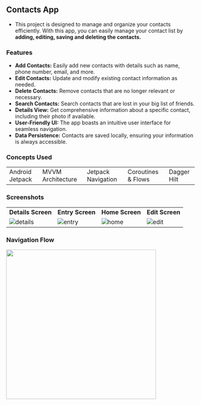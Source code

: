 ## Contacts App

- This project is designed to manage and organize your contacts efficiently. With this app, you can
  easily manage your contact list by **adding, editing, saving and deleting the contacts.**

### Features

- **Add Contacts:** Easily add new contacts with details such as name, phone number, email, and
  more.
- **Edit Contacts:** Update and modify existing contact information as needed.
- **Delete Contacts:** Remove contacts that are no longer relevant or necessary.
- **Search Contacts:** Search contacts that are lost in your big list of friends.
- **Details View:** Get comprehensive information about a specific contact, including their photo if
  available.
- **User-Friendly UI:** The app boasts an intuitive user interface for seamless navigation.
- **Data Persistence:** Contacts are saved locally, ensuring your information is always accessible.

### Concepts Used

|                 |                   |                    |                    |             |
|-----------------|-------------------|--------------------|--------------------|-------------|
| Android Jetpack | MVVM Architecture | Jetpack Navigation | Coroutines & Flows | Dagger Hilt |

### Screenshots

|                                                                                                             |                                                                                                           |                                                                                                          |                                                                                                          |
|-------------------------------------------------------------------------------------------------------------|-----------------------------------------------------------------------------------------------------------|----------------------------------------------------------------------------------------------------------|----------------------------------------------------------------------------------------------------------|
| **Details Screen**                                                                                          | **Entry Screen**                                                                                          | **Home Screen**                                                                                          | **Edit Screen**                                                                                          |
| ![details](https://github.com/utkarsh006/Contacts-App/assets/94545831/697b4465-b436-43d5-a804-e3f372ca8932) | ![entry](https://github.com/utkarsh006/Contacts-App/assets/94545831/2fc653b9-8f9a-46e2-aead-3b7476d8ab63) | ![home](https://github.com/utkarsh006/Contacts-App/assets/94545831/0ab0a1f4-3aa6-4d43-8968-8e22b22e9c7d) | ![edit](https://github.com/utkarsh006/Contacts-App/assets/94545831/0673cb30-07ad-420f-a88f-64501d642dc0) |

### Navigation Flow

<img height="400" src="https://github.com/utkarsh006/Contacts-App/assets/94545831/d6835f22-c29e-4b4c-9687-98d0814674a3" />
